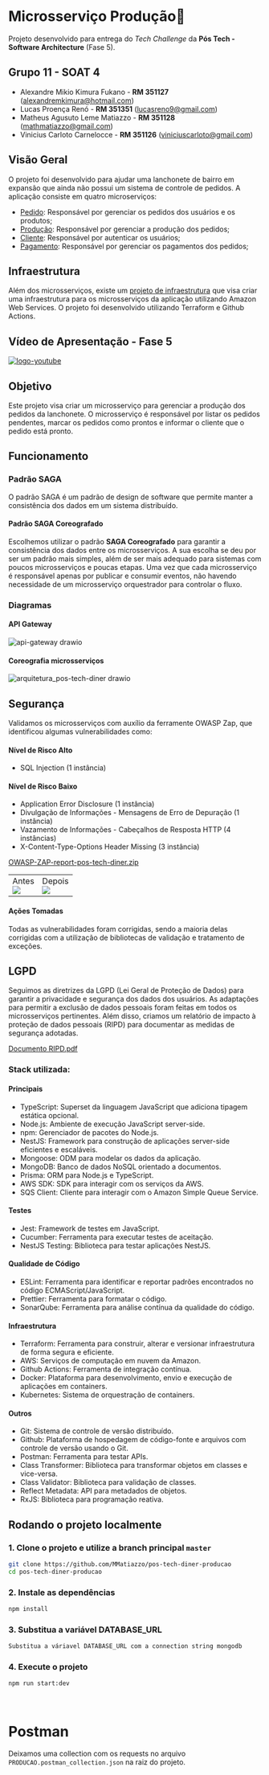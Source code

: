 # Microsserviço Produção🍔

Projeto desenvolvido para entrega do *Tech Challenge* da **Pós Tech - Software Architecture** (Fase 5).

## Grupo 11 - SOAT 4
- Alexandre Mikio Kimura Fukano - **RM 351127** (alexandremkimura@hotmail.com)
- Lucas Proença Renó - **RM 351351** (lucasreno9@gmail.com)
- Matheus Agusuto Leme Matiazzo - **RM 351128** (mathmatiazzo@gmail.com)
- Vinicius Carloto Carnelocce - **RM 351126** (viniciuscarloto@gmail.com)

## Visão Geral
O projeto foi desenvolvido para ajudar uma lanchonete de bairro em expansão que ainda não possui um sistema de controle de pedidos. A aplicação consiste em quatro microserviços:
- [Pedido](https://github.com/MMatiazzo/pos-tech-diner-pedido): Responsável por gerenciar os pedidos dos usuários e os produtos;
- [Produção](https://github.com/MMatiazzo/pos-tech-diner-producao): Responsável por gerenciar a produção dos pedidos;
- [Cliente](https://github.com/MMatiazzo/pos-tech-diner-cliente): Responsável por autenticar os usuários;
- [Pagamento](https://github.com/MMatiazzo/pos-tech-diner-pagamento): Responsável por gerenciar os pagamentos dos pedidos;

## Infraestrutura
Além dos microsserviços, existe um [projeto de infraestrutura](https://github.com/MMatiazzo/infra-pos-tech-diner) que visa criar uma infraestrutura para os microsserviços da aplicação utilizando Amazon Web Services. O projeto foi desenvolvido utilizando Terraform e Github Actions.

## Vídeo de Apresentação - Fase 5
[![logo-youtube](https://github.com/user-attachments/assets/4ef4ce8c-af75-4bb3-9461-6322dab45e7d)](https://www.youtube.com/watch?v=87CyZxSenM4)

## Objetivo

Este projeto visa criar um microsserviço para gerenciar a produção dos pedidos da lanchonete. O microsserviço é responsável por listar os pedidos pendentes, marcar os pedidos como prontos e informar o cliente que o pedido está pronto.

## Funcionamento

### Padrão SAGA

O padrão SAGA é um padrão de design de software que permite manter a consistência dos dados em um sistema distribuído. 

#### Padrão SAGA Coreografado

Escolhemos utilizar o padrão **SAGA Coreografado** para garantir a consistência dos dados entre os microsserviços. A sua escolha se deu por ser um padrão mais simples, além de ser mais adequado para sistemas com poucos microsserviços e poucas etapas. Uma vez que cada microsserviço é responsável apenas por publicar e consumir eventos, não havendo necessidade de um microsserviço orquestrador para controlar o fluxo.

### Diagramas
#### API Gateway
![api-gateway drawio](https://github.com/user-attachments/assets/222bed1f-9e8a-497f-b96b-a72ef9430dcc)
#### Coreografia microsserviços
![arquitetura_pos-tech-diner drawio](https://github.com/user-attachments/assets/d619a1c6-95cb-42eb-8a45-6a2f3d08cf40)

## Segurança

Validamos os microsserviços com auxílio da ferramente OWASP Zap, que identificou algumas vulnerabilidades como:
#### Nível de Risco Alto
- SQL Injection (1 instância)
#### Nível de Risco Baixo
- Application Error Disclosure (1 instância)
- Divulgação de Informações - Mensagens de Erro de Depuração (1 instância)
- Vazamento de Informações - Cabeçalhos de Resposta HTTP (4 instâncias)
- X-Content-Type-Options Header Missing (3 instância)

[OWASP-ZAP-report-pos-tech-diner.zip](https://github.com/user-attachments/files/16200767/OWASP-ZAP-report-pos-tech-diner.zip)
<table>
  <tr>
    <td valign="top">Antes<br><img src="https://github.com/user-attachments/assets/55e22257-b779-44e7-adbc-0105b07486d9"/></td>
    <td valign="top">Depois<br><img src="https://github.com/user-attachments/assets/64852f20-9bc6-41cd-b223-1d82545e30fa"/></td>
  </tr>
</table>


#### Ações Tomadas
Todas as vulnerabilidades foram corrigidas, sendo a maioria delas corrigidas com a utilização de bibliotecas de validação e tratamento de exceções.

## LGPD
Seguimos as diretrizes da LGPD (Lei Geral de Proteção de Dados) para garantir a privacidade e segurança dos dados dos usuários. As adaptações para permitir a exclusão de dados pessoais foram feitas em todos os microsserviços pertinentes.
Além disso, criamos um relatório de impacto à proteção de dados pessoais (RIPD) para documentar as medidas de segurança adotadas.

[Documento RIPD.pdf](https://github.com/user-attachments/files/16203281/pos_tech_diner_ripd_att.pdf)

### Stack utilizada:

#### Principais
- TypeScript: Superset da linguagem JavaScript que adiciona tipagem estática opcional.
- Node.js: Ambiente de execução JavaScript server-side.
- npm: Gerenciador de pacotes do Node.js.
- NestJS: Framework para construção de aplicações server-side eficientes e escaláveis.
- Mongoose: ODM para modelar os dados da aplicação.
- MongoDB: Banco de dados NoSQL orientado a documentos.
- Prisma: ORM para Node.js e TypeScript.
- AWS SDK: SDK para interagir com os serviços da AWS.
- SQS Client: Cliente para interagir com o Amazon Simple Queue Service.

#### Testes
- Jest: Framework de testes em JavaScript.
- Cucumber: Ferramenta para executar testes de aceitação.
- NestJS Testing: Biblioteca para testar aplicações NestJS.

#### Qualidade de Código
- ESLint: Ferramenta para identificar e reportar padrões encontrados no código ECMAScript/JavaScript.
- Prettier: Ferramenta para formatar o código.
- SonarQube: Ferramenta para análise contínua da qualidade do código.

#### Infraestrutura
- Terraform: Ferramenta para construir, alterar e versionar infraestrutura de forma segura e eficiente.
- AWS: Serviços de computação em nuvem da Amazon.
- Github Actions: Ferramenta de integração contínua.
- Docker: Plataforma para desenvolvimento, envio e execução de aplicações em containers.
- Kubernetes: Sistema de orquestração de containers.

#### Outros
- Git: Sistema de controle de versão distribuído.
- Github: Plataforma de hospedagem de código-fonte e arquivos com controle de versão usando o Git.
- Postman: Ferramenta para testar APIs.
- Class Transformer: Biblioteca para transformar objetos em classes e vice-versa.
- Class Validator: Biblioteca para validação de classes.
- Reflect Metadata: API para metadados de objetos.
- RxJS: Biblioteca para programação reativa.


## Rodando o projeto localmente

### 1. Clone o projeto e utilize a branch principal `master`
```bash
git clone https://github.com/MMatiazzo/pos-tech-diner-producao
cd pos-tech-diner-producao
```

### 2. Instale as dependências
```bash
npm install
```

### 3. Substitua a variável DATABASE_URL
```bash
Substitua a váriavel DATABASE_URL com a connection string mongodb
```

### 4. Execute o projeto
```bash
npm run start:dev
```
<br>

# Postman

Deixamos uma collection com os requests no arquivo `PRODUCAO.postman_collection.json` na raiz do projeto.
